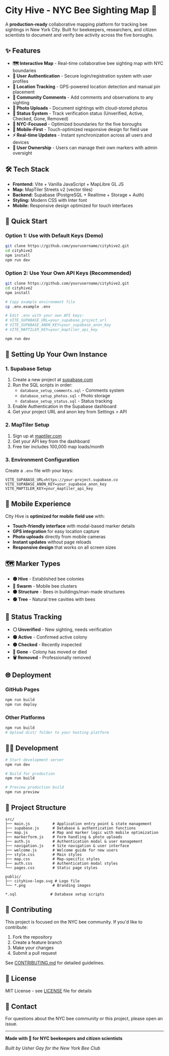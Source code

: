 # City Hive - NYC Bee Sighting Map 🐝

A **production-ready** collaborative mapping platform for tracking bee sightings in New York City. Built for beekeepers, researchers, and citizen scientists to document and verify bee activity across the five boroughs.

## ✨ Features

- **🗺️ Interactive Map** - Real-time collaborative bee sighting map with NYC boundaries
- **🔐 User Authentication** - Secure login/registration system with user profiles
- **📍 Location Tracking** - GPS-powered location detection and manual pin placement  
- **💬 Community Comments** - Add comments and observations to any sighting
- **📸 Photo Uploads** - Document sightings with cloud-stored photos
- **🔄 Status System** - Track verification status (Unverified, Active, Checked, Gone, Removed)
- **🎯 NYC-Focused** - Optimized boundaries for the five boroughs
- **📱 Mobile-First** - Touch-optimized responsive design for field use
- **⚡ Real-time Updates** - Instant synchronization across all users and devices
- **👤 User Ownership** - Users can manage their own markers with admin oversight

## 🛠️ Tech Stack

- **Frontend:** Vite + Vanilla JavaScript + MapLibre GL JS
- **Map:** MapTiler Streets v2 (vector tiles)
- **Backend:** Supabase (PostgreSQL + Realtime + Storage + Auth)
- **Styling:** Modern CSS with Inter font
- **Mobile:** Responsive design optimized for touch interfaces

## 🚀 Quick Start

### Option 1: Use with Default Keys (Demo)
```bash
git clone https://github.com/yourusername/cityhive2.git
cd cityhive2
npm install
npm run dev
```

### Option 2: Use Your Own API Keys (Recommended)
```bash
git clone https://github.com/yourusername/cityhive2.git
cd cityhive2
npm install

# Copy example environment file
cp .env.example .env

# Edit .env with your own API keys:
# VITE_SUPABASE_URL=your_supabase_project_url
# VITE_SUPABASE_ANON_KEY=your_supabase_anon_key  
# VITE_MAPTILER_KEY=your_maptiler_api_key

npm run dev
```

## 🔧 Setting Up Your Own Instance

### 1. Supabase Setup
1. Create a new project at [supabase.com](https://supabase.com)
2. Run the SQL scripts in order:
   - `database_setup_comments.sql` - Comments system
   - `database_setup_photos.sql` - Photo storage
   - `database_setup_status.sql` - Status tracking
3. Enable Authentication in the Supabase dashboard
4. Get your project URL and anon key from Settings > API

### 2. MapTiler Setup  
1. Sign up at [maptiler.com](https://maptiler.com)
2. Get your API key from the dashboard
3. Free tier includes 100,000 map loads/month

### 3. Environment Configuration
Create a `.env` file with your keys:
```env
VITE_SUPABASE_URL=https://your-project.supabase.co
VITE_SUPABASE_ANON_KEY=your_supabase_anon_key
VITE_MAPTILER_KEY=your_maptiler_api_key
```

## 📱 Mobile Experience

City Hive is **optimized for mobile field use** with:
- **Touch-friendly interface** with modal-based marker details
- **GPS integration** for easy location capture
- **Photo uploads** directly from mobile cameras
- **Instant updates** without page reloads
- **Responsive design** that works on all screen sizes

## 🗺️ Marker Types

- **🟡 Hive** - Established bee colonies
- **🔴 Swarm** - Mobile bee clusters  
- **⚫ Structure** - Bees in buildings/man-made structures
- **🟢 Tree** - Natural tree cavities with bees

## 🔄 Status Tracking

- **⚪ Unverified** - New sighting, needs verification
- **🟢 Active** - Confirmed active colony
- **🟡 Checked** - Recently inspected
- **🔴 Gone** - Colony has moved or died
- **🗑️ Removed** - Professionally removed

## 🌐 Deployment

### GitHub Pages
```bash
npm run build
npm run deploy
```

### Other Platforms
```bash
npm run build
# Upload dist/ folder to your hosting platform
```

## 👩‍💻 Development

```bash
# Start development server
npm run dev

# Build for production  
npm run build

# Preview production build
npm run preview
```

## 📁 Project Structure

```
src/
├── main.js          # Application entry point & state management
├── supabase.js      # Database & authentication functions
├── map.js           # Map and marker logic with mobile optimization
├── markerform.js    # Form handling & photo uploads
├── auth.js          # Authentication modal & user management
├── navigation.js    # Site navigation & user interface
├── welcome.js       # Welcome guide for new users
├── style.css        # Main styles
├── map.css          # Map-specific styles
├── auth.css         # Authentication modal styles
└── pages.css        # Static page styles

public/
├── cityhive-logo.svg # Logo file
└── *.png            # Branding images

*.sql               # Database setup scripts
```

## 🤝 Contributing

This project is focused on the NYC bee community. If you'd like to contribute:

1. Fork the repository
2. Create a feature branch
3. Make your changes
4. Submit a pull request

See [CONTRIBUTING.md](CONTRIBUTING.md) for detailed guidelines.

## 📄 License

MIT License - see [LICENSE](LICENSE) file for details

## 📧 Contact

For questions about the NYC bee community or this project, please open an issue.

---

**Made with 🐝 for NYC beekeepers and citizen scientists**

*Built by Usher Gay for the New York Bee Club*
